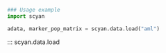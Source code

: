 ```py
### Usage example
import scyan

adata, marker_pop_matrix = scyan.data.load("aml")
```

::: scyan.data.load
